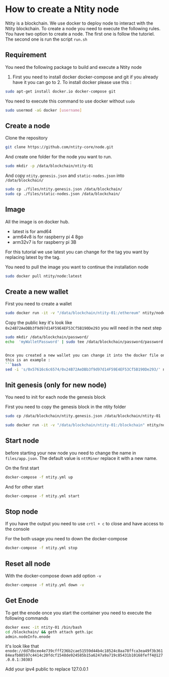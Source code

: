 # How to create a Ntity node

Ntity is a blockchain. We use docker to deploy node to interact with the Ntity blockchain. To create a node you need to execute the following rules. You have two option to create a node. The first one is follow the tutoriel. The second one is run the script `run.sh`

## Requirement

You need the following package to build and execute a Ntity node

1. First you need to install docker docker-compose and git if you already have it you can go to 2. To install docker please use this :

```bash
sudo apt-get install docker.io docker-compose git	
```

You need to execute this command to use docker without `sudo`

```bash
sudo usermod -aG docker [username]
```

## Create a node

Clone the repository

```bash
git clone https://github.com/ntity-core/node.git
```

And create one folder for the node you want to run. 

```bash
sudo mkdir -p /data/blockchain/ntity-01
```

And copy `ntity.genesis.json` and `static-nodes.json` into `/data/blockchain/`

```bash
sudo cp ./files/ntity.genesis.json /data/blockchain/
sudo cp ./files/static-nodes.json /data/blockchain/
```

## Image
All the image is on docker hub. 

- latest is for amd64
- arm64v8 is for raspberry pi 4 8go
- arm32v7 is for raspberry pi 3B

For this tutorial we use latest you can change for the tag you want by replacing latest by the tag.

You need to pull the image you want to continue the installation node

```bash
sudo docker pull ntity/node:latest
```

## Create a new wallet

First you need to create a wallet

```bash
sudo docker run -it -v "/data/blockchain/ntity-01:/ethereum" ntity/node:latest geth --datadir=/ethereum --nousb account new
```

Copy the public key it's look like `0x24B72AeDBb3f9d97d14F59E4EF53Cf5B190De293` you will need in the next step

```bash
sudo mkdir /data/blockchain/password/
echo  'myWalletPassword' | sudo tee /data/blockchain/password/password.txt


Once you created a new wallet you can change it into the docker file on WALLET environnement variable with wallet
this is an example : 
```bash
sed -i 's/0x57616c6c6574/0x24B72AeDBb3f9d97d14F59E4EF53Cf5B190De293/' ntity.yml
```


## Init genesis (only for new node)

You need to init for each node the genesis block

First you need to copy the genesis block in the ntity folder

```bash
sudo cp /data/blockchain/ntity.genesis.json /data/blockchain/ntity-01
```

```bash
sudo docker run -it -v "/data/blockchain/ntity-01:/blockchain" ntity/node:latest geth --datadir=/blockchain --nousb init /blockchain/ntity.genesis.json
```

## Start node

before starting your new node you need to change the name in `files/app.json`. The default value is `nttMiner` replace it with a new name.

On the first start

```bash
docker-compose -f ntity.yml up
```

And for other start 

```bash
docker-compose -f ntity.yml start
```

## Stop node

If you have the output you need to use `crtl + c` to close and have access to the console

For the both usage you need to down the docker-compose 

```bash
docker-compose -f ntity.yml stop
```

## Reset all node

With the docker-compose down add option `-v`

```bash
docker-compose -f ntity.yml down -v
```

## Get Enode

To get the enode once you start the container you need to execute the following commands

```bash 
docker exec -it ntity-01 /bin/bash
cd /blockchain/ && geth attach geth.ipc
admin.nodeInfo.enode
```

it's look like that
`enode://dd7dbcee4e739cfff236b2cae51559d44b4c18524c8aa78ffca3ea49f3b36184eafb08597c4414c20fdcf1548de924585b15a6247a9a719c85431b10168feff4@127.0.0.1:30303`

Add your ipv4 public to replace 127.0.0.1

